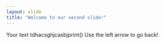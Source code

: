 ```yaml
---
layout: slide
title: "Welcome to our second slide!"
---
```

Your text
tdhacsghjcasbjprint()
Use the left arrow to go back!
